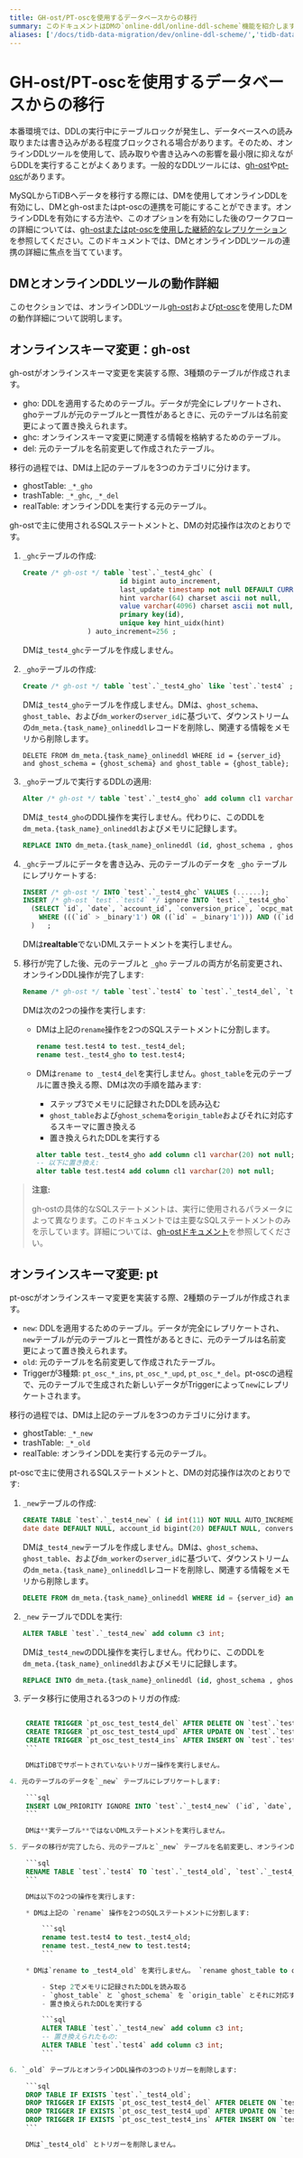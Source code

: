 ```yaml
---
title: GH-ost/PT-oscを使用するデータベースからの移行
summary: このドキュメントはDMの`online-ddl/online-ddl-scheme`機能を紹介します。
aliases: ['/docs/tidb-data-migration/dev/online-ddl-scheme/','tidb-data-migration/dev/feature-online-ddl-scheme']
---
```


# GH-ost/PT-oscを使用するデータベースからの移行

本番環境では、DDLの実行中にテーブルロックが発生し、データベースへの読み取りまたは書き込みがある程度ブロックされる場合があります。そのため、オンラインDDLツールを使用して、読み取りや書き込みへの影響を最小限に抑えながらDDLを実行することがよくあります。一般的なDDLツールには、[gh-ost](https://github.com/github/gh-ost)や[pt-osc](https://www.percona.com/doc/percona-toolkit/3.0/pt-online-schema-change.html)があります。

MySQLからTiDBへデータを移行する際には、DMを使用してオンラインDDLを有効にし、DMとgh-ostまたはpt-oscの連携を可能にすることができます。オンラインDDLを有効にする方法や、このオプションを有効にした後のワークフローの詳細については、[gh-ostまたはpt-oscを使用した継続的なレプリケーション](/migrate-with-pt-ghost.md)を参照してください。このドキュメントでは、DMとオンラインDDLツールの連携の詳細に焦点を当てています。

## DMとオンラインDDLツールの動作詳細

このセクションでは、オンラインDDLツール[gh-ost](https://github.com/github/gh-ost)および[pt-osc](https://www.percona.com/doc/percona-toolkit/3.0/pt-online-schema-change.html)を使用したDMの動作詳細について説明します。

## オンラインスキーマ変更：gh-ost

gh-ostがオンラインスキーマ変更を実装する際、3種類のテーブルが作成されます。

- gho: DDLを適用するためのテーブル。データが完全にレプリケートされ、ghoテーブルが元のテーブルと一貫性があるときに、元のテーブルは名前変更によって置き換えられます。
- ghc: オンラインスキーマ変更に関連する情報を格納するためのテーブル。
- del: 元のテーブルを名前変更して作成されたテーブル。

移行の過程では、DMは上記のテーブルを3つのカテゴリに分けます。

- ghostTable: `_*_gho`
- trashTable: `_*_ghc`, `_*_del`
- realTable: オンラインDDLを実行する元のテーブル。

gh-ostで主に使用されるSQLステートメントと、DMの対応操作は次のとおりです。

1. `_ghc`テーブルの作成:

    ```sql
    Create /* gh-ost */ table `test`.`_test4_ghc` (
                            id bigint auto_increment,
                            last_update timestamp not null DEFAULT CURRENT_TIMESTAMP ON UPDATE CURRENT_TIMESTAMP,
                            hint varchar(64) charset ascii not null,
                            value varchar(4096) charset ascii not null,
                            primary key(id),
                            unique key hint_uidx(hint)
                    ) auto_increment=256 ;
    ```

    DMは`_test4_ghc`テーブルを作成しません。

2. `_gho`テーブルの作成:

    ```sql
    Create /* gh-ost */ table `test`.`_test4_gho` like `test`.`test4` ;
    ```

    DMは`_test4_gho`テーブルを作成しません。DMは、`ghost_schema`、`ghost_table`、および`dm_worker`の`server_id`に基づいて、ダウンストリームの`dm_meta.{task_name}_onlineddl`レコードを削除し、関連する情報をメモリから削除します。

    ```
    DELETE FROM dm_meta.{task_name}_onlineddl WHERE id = {server_id} and ghost_schema = {ghost_schema} and ghost_table = {ghost_table};
    ```

3. `_gho`テーブルで実行するDDLの適用:

    ```sql
    Alter /* gh-ost */ table `test`.`_test4_gho` add column cl1 varchar(20) not null ;
    ```

    DMは`_test4_gho`のDDL操作を実行しません。代わりに、このDDLを`dm_meta.{task_name}_onlineddl`およびメモリに記録します。

    ```sql
    REPLACE INTO dm_meta.{task_name}_onlineddl (id, ghost_schema , ghost_table , ddls) VALUES (......);
    ```

4. `_ghc`テーブルにデータを書き込み、元のテーブルのデータを `_gho` テーブルにレプリケートする:

    ```sql
    INSERT /* gh-ost */ INTO `test`.`_test4_ghc` VALUES (......);
    INSERT /* gh-ost `test`.`test4` */ ignore INTO `test`.`_test4_gho` (`id`, `date`, `account_id`, `conversion_price`, `ocpc_matched_conversions`, `ad_cost`, `cl2`)
      (SELECT `id`, `date`, `account_id`, `conversion_price`, `ocpc_matched_conversions`, `ad_cost`, `cl2` FROM `test`.`test4` FORCE INDEX (`PRIMARY`)
        WHERE (((`id` > _binary'1') OR ((`id` = _binary'1'))) AND ((`id` < _binary'2') OR ((`id` = _binary'2')))) lock IN share mode
      )   ;
    ```

    DMは**realtable**でないDMLステートメントを実行しません。

5. 移行が完了した後、元のテーブルと `_gho` テーブルの両方が名前変更され、オンラインDDL操作が完了します:

    ```sql
    Rename /* gh-ost */ table `test`.`test4` to `test`.`_test4_del`, `test`.`_test4_gho` to `test`.`test4`;
    ```

    DMは次の2つの操作を実行します:

    * DMは上記の`rename`操作を2つのSQLステートメントに分割します。

        ```sql
        rename test.test4 to test._test4_del;
        rename test._test4_gho to test.test4;
        ```

    * DMは`rename to _test4_del`を実行しません。`ghost_table`を元のテーブルに置き換える際、DMは次の手順を踏みます:

        - ステップ3でメモリに記録されたDDLを読み込む
        - `ghost_table`および`ghost_schema`を`origin_table`およびそれに対応するスキーマに置き換える
        - 置き換えられたDDLを実行する

        ```sql
        alter table test._test4_gho add column cl1 varchar(20) not null;
        -- 以下に置き換え:
        alter table test.test4 add column cl1 varchar(20) not null;
        ```

> **注意:**
>
> gh-ostの具体的なSQLステートメントは、実行に使用されるパラメータによって異なります。このドキュメントでは主要なSQLステートメントのみを示しています。詳細については、[gh-ostドキュメント](https://github.com/github/gh-ost#gh-ost)を参照してください。

## オンラインスキーマ変更: pt

pt-oscがオンラインスキーマ変更を実装する際、2種類のテーブルが作成されます。

- `new`: DDLを適用するためのテーブル。データが完全にレプリケートされ、`new`テーブルが元のテーブルと一貫性があるときに、元のテーブルは名前変更によって置き換えられます。
- `old`: 元のテーブルを名前変更して作成されたテーブル。
- Triggerが3種類: `pt_osc_*_ins`, `pt_osc_*_upd`, `pt_osc_*_del`。pt-oscの過程で、元のテーブルで生成された新しいデータがTriggerによって`new`にレプリケートされます。

移行の過程では、DMは上記のテーブルを3つのカテゴリに分けます。

- ghostTable: `_*_new`
- trashTable: `_*_old`
- realTable: オンラインDDLを実行する元のテーブル。

pt-oscで主に使用されるSQLステートメントと、DMの対応操作は次のとおりです:

1. `_new`テーブルの作成:

    ```sql
    CREATE TABLE `test`.`_test4_new` ( id int(11) NOT NULL AUTO_INCREMENT,
    date date DEFAULT NULL, account_id bigint(20) DEFAULT NULL, conversion_price decimal(20,3) DEFAULT NULL, ocpc_matched_conversions bigint(20) DEFAULT NULL, ad_cost decimal(20,3) DEFAULT NULL,cl2 varchar(20) COLLATE utf8mb4_bin NOT NULL,cl1 varchar(20) COLLATE utf8mb4_bin NOT NULL,PRIMARY KEY (id) ) ENGINE=InnoDB AUTO_INCREMENT=3 DEFAULT CHARSET=utf8mb4 COLLATE=utf8mb4_bin ;
    ```

    DMは`_test4_new`テーブルを作成しません。DMは、`ghost_schema`、`ghost_table`、および`dm_worker`の`server_id`に基づいて、ダウンストリームの`dm_meta.{task_name}_onlineddl`レコードを削除し、関連する情報をメモリから削除します。

    ```sql
    DELETE FROM dm_meta.{task_name}_onlineddl WHERE id = {server_id} and ghost_schema = {ghost_schema} and ghost_table = {ghost_table};
    ```

2. `_new` テーブルでDDLを実行:

    ```sql
    ALTER TABLE `test`.`_test4_new` add column c3 int;
    ```

    DMは`_test4_new`のDDL操作を実行しません。代わりに、このDDLを`dm_meta.{task_name}_onlineddl`およびメモリに記録します。

    ```sql
    REPLACE INTO dm_meta.{task_name}_onlineddl (id, ghost_schema , ghost_table , ddls) VALUES (......);
    ```

3. データ移行に使用される3つのトリガの作成:

    ```sql
```sql
    CREATE TRIGGER `pt_osc_test_test4_del` AFTER DELETE ON `test`.`test4` ...... ;
    CREATE TRIGGER `pt_osc_test_test4_upd` AFTER UPDATE ON `test`.`test4` ...... ;
    CREATE TRIGGER `pt_osc_test_test4_ins` AFTER INSERT ON `test`.`test4` ...... ;
    ```

    DMはTiDBでサポートされていないトリガー操作を実行しません。

4. 元のテーブルのデータを`_new` テーブルにレプリケートします:

    ```sql
    INSERT LOW_PRIORITY IGNORE INTO `test`.`_test4_new` (`id`, `date`, `account_id`, `conversion_price`, `ocpc_matched_conversions`, `ad_cost`, `cl2`, `cl1`) SELECT `id`, `date`, `account_id`, `conversion_price`, `ocpc_matched_conversions`, `ad_cost`, `cl2`, `cl1` FROM `test`.`test4` LOCK IN SHARE MODE /*pt-online-schema-change 3227 copy table*/
    ```

    DMは**実テーブル**ではないDMLステートメントを実行しません。 

5. データの移行が完了したら、元のテーブルと`_new` テーブルを名前変更し、オンラインDDL操作を完了します:

    ```sql
    RENAME TABLE `test`.`test4` TO `test`.`_test4_old`, `test`.`_test4_new` TO `test`.`test4`
    ```

    DMは以下の2つの操作を実行します:

    * DMは上記の `rename` 操作を2つのSQLステートメントに分割します:

        ```sql
        rename test.test4 to test._test4_old;
        rename test._test4_new to test.test4;
        ```

    * DMは`rename to _test4_old` を実行しません。 `rename ghost_table to origin_table` を実行する際、DMは以下の手順を実行します:

        - Step 2でメモリに記録されたDDLを読み取る
        - `ghost_table` と `ghost_schema` を `origin_table` とそれに対応するスキーマで置き換える
        - 置き換えられたDDLを実行する

        ```sql
        ALTER TABLE `test`.`_test4_new` add column c3 int;
        -- 置き換えられたもの:
        ALTER TABLE `test`.`test4` add column c3 int;
        ```

6. `_old` テーブルとオンラインDDL操作の3つのトリガーを削除します:

    ```sql
    DROP TABLE IF EXISTS `test`.`_test4_old`;
    DROP TRIGGER IF EXISTS `pt_osc_test_test4_del` AFTER DELETE ON `test`.`test4` ...... ;
    DROP TRIGGER IF EXISTS `pt_osc_test_test4_upd` AFTER UPDATE ON `test`.`test4` ...... ;
    DROP TRIGGER IF EXISTS `pt_osc_test_test4_ins` AFTER INSERT ON `test`.`test4` ...... ;
    ```

    DMは`_test4_old` とトリガーを削除しません。
```